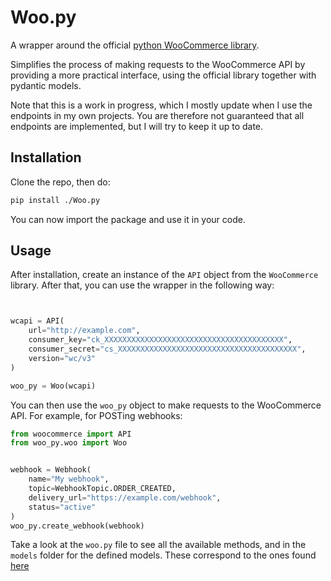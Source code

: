# Woo.py
A wrapper around the official [python WooCommerce library](https://github.com/woocommerce/wc-api-python).

Simplifies the process of making requests to the WooCommerce API by providing a more practical interface,
using the official library together with pydantic models.

Note that this is a work in progress, which I mostly update when I use the endpoints in my own projects.
You are therefore not guaranteed that all endpoints are implemented, but I will try to keep it up to date.

## Installation
Clone the repo, then do:
```bash
pip install ./Woo.py
```
You can now import the package and use it in your code.

## Usage
After installation, create an instance of the `API` object from the `WooCommerce` library.
After that, you can use the wrapper in the following way:
```python


wcapi = API(
    url="http://example.com",
    consumer_key="ck_XXXXXXXXXXXXXXXXXXXXXXXXXXXXXXXXXXXXXXXX",
    consumer_secret="cs_XXXXXXXXXXXXXXXXXXXXXXXXXXXXXXXXXXXXXXXX",
    version="wc/v3"
)

woo_py = Woo(wcapi)
```
You can then use the `woo_py` object to make requests to the WooCommerce API.
For example, for POSTing webhooks:
```python
from woocommerce import API
from woo_py.woo import Woo


webhook = Webhook(
    name="My webhook",
    topic=WebhookTopic.ORDER_CREATED,
    delivery_url="https://example.com/webhook",
    status="active"
)
woo_py.create_webhook(webhook)
```
Take a look at the `woo.py` file to see all the available methods, and in the `models` folder for 
the defined models. 
These correspond to the ones found [here](https://woocommerce.github.io/woocommerce-rest-api-docs/)